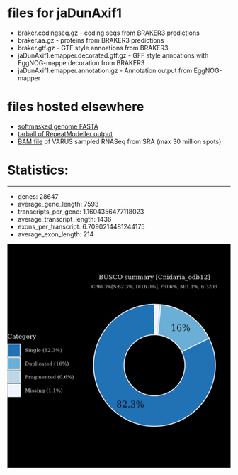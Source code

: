 # files for jaDunAxif1

* braker.codingseq.gz - coding seqs from BRAKER3 predictions
* braker.aa.gz - proteins from BRAKER3 predictions
* braker.gtf.gz - GTF style annoations from BRAKER3
* jaDunAxif1.emapper.decorated.gff.gz - GFF style annoations with EggNOG-mappe decoration from BRAKER3
* jaDunAxif1.emapper.annotation.gz - Annotation output from EggNOG-mapper

# files hosted elsewhere
* [softmasked genome FASTA](https://asg_hubs.cog.sanger.ac.uk/jaDunAxif1/jaDunAxif1.fa.masked)
* [tarball of RepeatModeller output](https://asg_hubs.cog.sanger.ac.uk/jaDunAxif1/jaDunAxif1.tar.xz)
* [BAM file](https://asg_hubs.cog.sanger.ac.uk/jaDunAxif1/VARUS_modified.bam) of VARUS sampled RNASeq from SRA (max 30 million spots)

# Statistics:

---
 * genes: 28647
 * average_gene_length: 7593
 * transcripts_per_gene: 1.1604356477118023
 * average_transcript_length: 1436
 * exons_per_transcript: 6.7090214481244175
 * average_exon_length: 214


![Plot of BUSCO results](jaDunAxif1_busco.jpeg)

